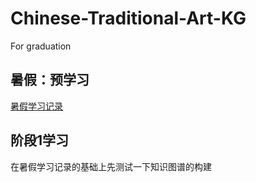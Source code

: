 # Chinese-Traditional-Art-KG

For graduation

## 暑假：预学习

[暑假学习记录](./note/2021Summer.md)

## 阶段1学习

在暑假学习记录的基础上先测试一下知识图谱的构建